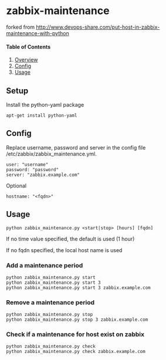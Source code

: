 # zabbix-maintenance

forked from http://www.devops-share.com/put-host-in-zabbix-maintenance-with-python

#### Table of Contents

1. [Overview](#overview)
2. [Config](#config)
3. [Usage](#usage)

## Setup

Install the python-yaml package
```
apt-get install python-yaml
```

## Config

Replace username, password and server in the config file /etc/zabbix/zabbix_maintenance.yml.

```
user: "username"
password: "password"
server: "zabbix.example.com"
```
Optional
```
hostname: "<fqdn>"
```


## Usage

```
python zabbix_maintenance.py <start|stop> [hours] [fqdn] 
```
If no time value specified, the default is used (1 hour)

If no fqdn specified, the local host name is used

### Add a maintenance period

```
python zabbix_maintenance.py start
python zabbix_maintenance.py start 3
python zabbix_maintenance.py start 3 zabbix.example.com
```

### Remove a maintenance period

```
python zabbix_maintenance.py stop
python zabbix_maintenance.py stop 3 zabbix.example.com
```

### Check if a maintenance for host exist on zabbix

```
python zabbix_maintenance.py check
python zabbix_maintenance.py check zabbix.example.com
```
